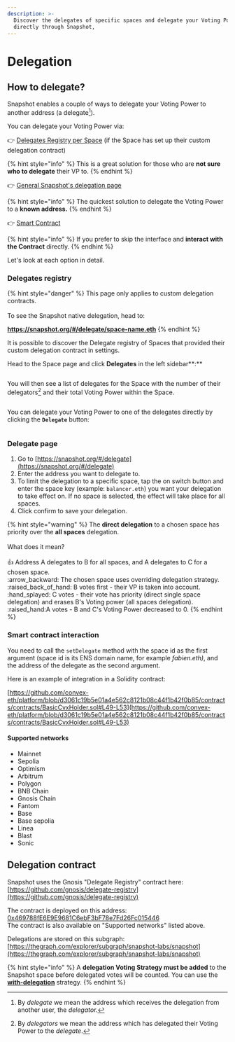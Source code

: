 ```yaml
---
description: >-
  Discover the delegates of specific spaces and delegate your Voting Power
  directly through Snapshot,
---
```


# Delegation

## How to delegate?

Snapshot enables a couple of ways to delegate your Voting Power to another address (a delegate[^1]).

You can delegate your Voting Power via:

👉 [Delegates Registry per Space](delegation.md#delegates-registry) (if the Space has set up their custom delegation contract)

{% hint style="info" %}
This is a great solution for those who are **not sure who to delegate** their VP to.
{% endhint %}

👉 [General Snapshot's delegation page](delegation.md#from-snapshot-interface)

{% hint style="info" %}
The quickest solution to delegate the Voting Power to a **known address.**
{% endhint %}

👉 [Smart Contract](delegation.md#with-a-smart-contract)

{% hint style="info" %}
If you prefer to skip the interface and **interact with the Contract** directly.
{% endhint %}

Let's look at each option in detail.

### Delegates registry

{% hint style="danger" %}
This page only applies to custom delegation contracts.\
\
To see the Snapshot native delegation, head to:

**https://snapshot.org/#/delegate/space-name.eth**
{% endhint %}

It is possible to discover the Delegate registry of Spaces that provided their custom delegation contract in settings.

Head to the Space page and click **Delegates** in the left sidebar\*\*:\*\*

<figure><img src="../.gitbook/assets/Screenshot 2023-06-30 at 13.10.59.png" alt=""><figcaption></figcaption></figure>

You will then see a list of delegates for the Space with the number of their delegators[^2] and their total Voting Power within the Space.

<figure><img src="../.gitbook/assets/Screenshot 2023-06-30 at 13.16.55.png" alt=""><figcaption></figcaption></figure>

You can delegate your Voting Power to one of the delegates directly by clicking the **`Delegate`** button:

<figure><img src="../.gitbook/assets/image (137).png" alt=""><figcaption></figcaption></figure>

### Delegate page

1. Go to [https://snapshot.org/#/delegate](https://snapshot.org/#/delegate)
2. Enter the address you want to delegate to.
3. To limit the delegation to a specific space, tap the on switch button and enter the space key (example: `balancer.eth`) you want your delegation to take effect on. If no space is selected, the effect will take place for all spaces.
4. Click confirm to save your delegation.

{% hint style="warning" %}
The **direct delegation** to a chosen space has priority over the **all spaces** delegation.\
\
What does it mean?\
\
:thumbsup: Address A delegates to B for all spaces, and A delegates to C for a chosen space.\
:arrow\_backward: The chosen space uses overriding delegation strategy.\
:raised\_back\_of\_hand: B votes first - their VP is taken into account.\
:hand\_splayed: C votes - their vote has priority (direct single space delegation) and erases B's Voting power (all spaces delegation).\
:raised\_hand:A votes - B and C's Voting Power decreased to 0.
{% endhint %}

### Smart contract interaction

You need to call the `setDelegate` method with the space id as the first argument (space id is its ENS domain name, for example _fabien.eth)_, and the address of the delegate as the second argument.

Here is an example of integration in a Solidity contract:

[https://github.com/convex-eth/platform/blob/d3061c19b5e01a4e562c8121b08c44f1b42f0b85/contracts/contracts/BasicCvxHolder.sol#L49-L53](https://github.com/convex-eth/platform/blob/d3061c19b5e01a4e562c8121b08c44f1b42f0b85/contracts/contracts/BasicCvxHolder.sol#L49-L53)

#### Supported networks

* Mainnet
* Sepolia
* Optimism
* Arbitrum
* Polygon
* BNB Chain
* Gnosis Chain
* Fantom
* Base
* Base sepolia
* Linea
* Blast
* Sonic

## Delegation contract

Snapshot uses the Gnosis "Delegate Registry" contract here:\
[https://github.com/gnosis/delegate-registry](https://github.com/gnosis/delegate-registry)

The contract is deployed on this address: [0x469788fE6E9E9681C6ebF3bF78e7Fd26Fc015446](https://etherscan.io/address/0x469788fE6E9E9681C6ebF3bF78e7Fd26Fc015446#code)\
The contract is also available on "Supported networks" listed above.

Delegations are stored on this subgraph:\
[https://thegraph.com/explorer/subgraph/snapshot-labs/snapshot](https://thegraph.com/explorer/subgraph/snapshot-labs/snapshot)

{% hint style="info" %}
A **delegation Voting Strategy must be added** to the Snapshot space before delegated votes will be counted. You can use the [**with-delegation**](https://snapshot.org/#/strategy/with-delegation) strategy.
{% endhint %}

[^1]: By _delegate_ we mean the address which receives the delegation from another user, the _delegator._

[^2]: By _delegators_ we mean the address which has delegated their Voting Power to the _delegate_.
